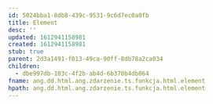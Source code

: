 ```yaml
---
id: 5024bba1-8db8-439c-9531-9c6d7ec0a0fb
title: Element
desc: ''
updated: 1612941158981
created: 1612941158981
stub: true
parent: 2d3a1491-f013-49ca-90ff-8db78a2ca034
children:
  - dbe997db-103c-4f2b-ab4d-6b370b4db064
fname: ang.dd.html.ang.zdarzenie.ts.funkcja.html.element
hpath: ang.dd.html.ang.zdarzenie.ts.funkcja.html.element
---
```



